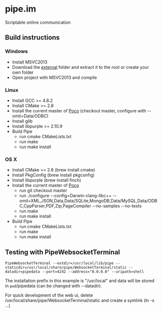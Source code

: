 # pipe.im

Scriptable online communication

## Build instructions

### Windows
* Install MSVC2013
* Download the [external](http://lvl3.org/pipe_external.7z) folder and extract it to the root or create your own folder
* Open project with MSVC2013 and compile

### Linux
* Install GCC >= 4.8.2
* Install CMake >= 2.8
* Install the current master of [Poco](https://github.com/pocoproject/poco) (checkout master, configure with --omit=Data/ODBC)
* Install glib
* Install libpurple >= 2.10.9
* Build Pipe
    * run cmake CMakeLists.txt
    * run make
    * run make install

### OS X
* Install CMake >= 2.8 (brew install cmake)
* Install PkgConfig (brew install pkgconfig)
* Install libpurple (brew install finch)
* Install the current master of [Poco](https://github.com/pocoproject/poco)
    * run git checkout master
	* run ./configure --config=Darwin-clang-libc++ --omit=XML,JSON,Data,Data/SQLite,MongoDB,Data/MySQL,Data/ODBC,CppParser,PDF,Zip,PageCompiler --no-samples --no-tests
    * run make
	* run make install
* Build Pipe
    * run cmake CMakeLists.txt
    * run make
    * run make install
    
## Testing with PipeWebsocketTerminal

    PipeWebsocketTerminal --extdir=/usr/local/lib/pipe --staticdir=/usr/local/share/pipe/WebsocketTerminal/static --datadir=pipedata --port=4242 --address="0.0.0.0" --uripath=shell

The installation prefix in this example is "/usr/local" and data will be stored in `pwd`/pipedata (can be changed with --datadir).

For quick development of the web ui, delete /usr/local/share/pipe/WebsocketTerminal/static and create a symlink (ln -s ...)

